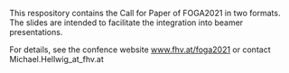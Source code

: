 This respository contains the Call for Paper of FOGA2021 in two formats.
The slides are intended to facilitate the integration into beamer presentations.

For details, see the confence website www.fhv.at/foga2021 or contact Michael.Hellwig_at_fhv.at
